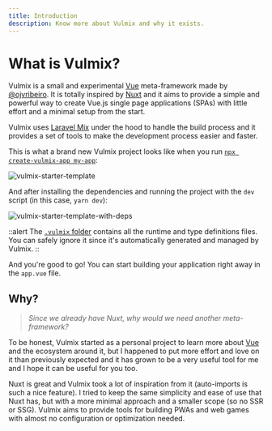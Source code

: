 ```yaml
---
title: Introduction
description: Know more about Vulmix and why it exists.
---
```


# What is Vulmix?

Vulmix is a small and experimental <a href="https://vuejs.org/" target="_blank" rel="nofollow noreferrer noopener">Vue</a> meta-framework made by <a href="https://ojvribeiro.me/" target="_blank" rel="nofollow noreferrer noopener" title="Victor Ribeiro">@ojvribeiro</a>. It is totally inspired by <a href="https://nuxt.com/" target="_blank" rel="nofollow noreferrer noopener">Nuxt</a> and it aims to provide a simple and powerful way to create Vue.js single page applications (SPAs) with little effort and a minimal setup from the start.

Vulmix uses <a href="https://laravel-mix.com" target="_blank" rel="nofollow noreferrer noopener">Laravel Mix</a> under the hood to handle the build process and it provides a set of tools to make the development process easier and faster.

This is what a brand new Vulmix project looks like when you run [`npx create-vulmix-app my-app`](/guide/get-started):

![vulmix-starter-template](/img/vulmix-starter-template.png)

And after installing the dependencies and running the project with the `dev` script (in this case, `yarn dev`):

![vulmix-starter-template-with-deps](/img/vulmix-starter-template-with-deps.png)

::alert
The [`.vulmix` folder](/guide/structure/dotvulmix) contains all the runtime and type definitions files. You can safely ignore it since it's automatically generated and managed by Vulmix.
::

And you're good to go! You can start building your application right away in the `app.vue` file.

## Why?

> _Since we already have Nuxt, why would we need another meta-framework?_

To be honest, Vulmix started as a personal project to learn more about <a href="https://vuejs.org/" target="_blank" rel="nofollow noreferrer noopener">Vue</a> and the ecosystem around it, but I happened to put more effort and love on it than previously expected and it has grown to be a very useful tool for me and I hope it can be useful for you too.

Nuxt is great and Vulmix took a lot of inspiration from it (auto-imports is such a nice feature). I tried to keep the same simplicity and ease of use that Nuxt has, but with a more minimal approach and a smaller scope (so no SSR or SSG). Vulmix aims to provide tools for building PWAs and web games with almost no configuration or optimization needed.
